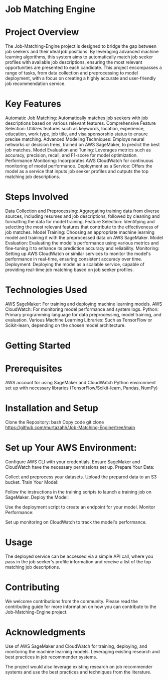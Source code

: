 # Job Matching Engine

# Project Overview
The Job-Matching-Engine project is designed to bridge the gap between job seekers and their ideal job positions. By leveraging advanced machine learning algorithms, this system aims to automatically match job seeker profiles with available job descriptions, ensuring the most relevant opportunities are presented to each candidate. This project encompasses a range of tasks, from data collection and preprocessing to model deployment, with a focus on creating a highly accurate and user-friendly job recommendation service.

# Key Features
Automatic Job Matching: Automatically matches job seekers with job descriptions based on various relevant features.
Comprehensive Feature Selection: Utilizes features such as keywords, location, experience, education, work type, job title, and visa sponsorship status to ensure precise matching.
Advanced Modeling Techniques: Employs neural networks or decision trees, trained on AWS SageMaker, to predict the best job matches.
Model Evaluation and Tuning: Leverages metrics such as accuracy, precision, recall, and F1-score for model optimization.
Performance Monitoring: Incorporates AWS CloudWatch for continuous monitoring of model performance.
Deployment as a Service: Offers the model as a service that inputs job seeker profiles and outputs the top matching job descriptions.

# Steps Involved
Data Collection and Preprocessing: Aggregating training data from diverse sources, including resumes and job descriptions, followed by cleaning and formatting the data for model training.
Feature Selection: Identifying and selecting the most relevant features that contribute to the effectiveness of job matches.
Model Training: Choosing an appropriate machine learning model and training it with the preprocessed data on AWS SageMaker.
Model Evaluation: Evaluating the model's performance using various metrics and fine-tuning it to enhance its prediction accuracy and reliability.
Monitoring: Setting up AWS CloudWatch or similar services to monitor the model's performance in real-time, ensuring consistent accuracy over time.
Deployment: Deploying the model as a scalable service, capable of providing real-time job matching based on job seeker profiles.

# Technologies Used
AWS SageMaker: For training and deploying machine learning models.
AWS CloudWatch: For monitoring model performance and system logs.
Python: Primary programming language for data preprocessing, model training, and evaluation.
Various Machine Learning Libraries: Such as TensorFlow or Scikit-learn, depending on the chosen model architecture.

# Getting Started

# Prerequisites
AWS account for using SageMaker and CloudWatch
Python environment set up with necessary libraries (TensorFlow/Scikit-learn, Pandas, NumPy)

# Installation and Setup
Clone the Repository:
bash
Copy code
git clone https://github.com/murtazahh/Job-Matching-Engine/tree/main

# Set up Your AWS Environment:

Configure AWS CLI with your credentials.
Ensure SageMaker and CloudWatch have the necessary permissions set up.
Prepare Your Data:

Collect and preprocess your datasets.
Upload the prepared data to an S3 bucket.
Train Your Model:

Follow the instructions in the training scripts to launch a training job on SageMaker.
Deploy the Model:

Use the deployment script to create an endpoint for your model.
Monitor Performance:

Set up monitoring on CloudWatch to track the model's performance.

# Usage
The deployed service can be accessed via a simple API call, where you pass in the job seeker's profile information and receive a list of the top matching job descriptions.

# Contributing
We welcome contributions from the community. Please read the contributing guide for more information on how you can contribute to the Job-Matching-Engine project.

# Acknowledgments
Use of AWS SageMaker and CloudWatch for training, deploying, and monitoring the machine learning models.
Leveraging existing research and best practices in job recommender systems.

The project would also leverage existing research on job recommender systems and use the best practices and techniques from the literature.
